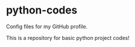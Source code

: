 # python-codes
Config files for my GitHub profile.

This is a repository for basic python project codes!
